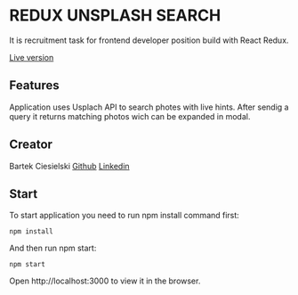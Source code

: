 # REDUX UNSPLASH SEARCH

It is recruitment task for frontend developer position build with React Redux.

[Live version](https://bartek-ciesielski.github.io/redux-unsplash-live-search/)

## Features

Application uses Usplach API to search photes with live hints. After sendig a query it returns matching photos wich can be expanded in modal.

## Creator

Bartek Ciesielski [Github](https://github.com/bartek-ciesielski) [Linkedin](https://www.linkedin.com/in/bartek-ciesielski/)

## Start

To start application you need to run npm install command first:

`npm install`

And then run npm start:

`npm start`

Open http://localhost:3000 to view it in the browser.
